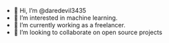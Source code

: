 - 👋 Hi, I’m @daredevil3435
- 👀 I’m interested in machine learning. 
- 🌱 I’m currently working as a freelancer.
- 💞️ I’m looking to collaborate on open source projects


<!---
daredevil3435/daredevil3435 is a ✨ special ✨ repository because its `README.md` (this file) appears on your GitHub profile.
You can click the Preview link to take a look at your changes.
--->
